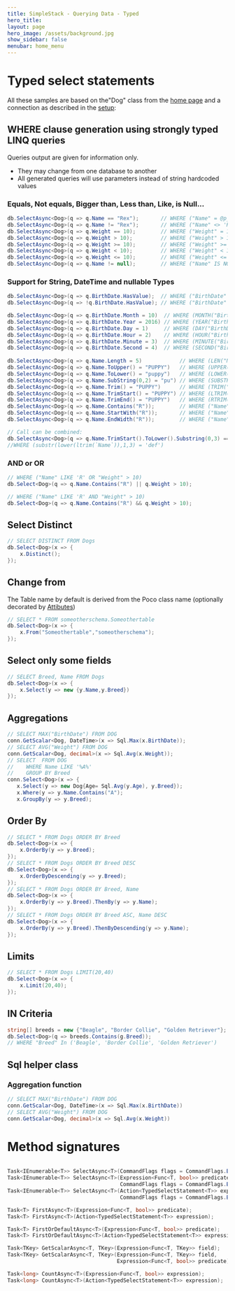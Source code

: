 ```yaml
---
title: SimpleStack - Querying Data - Typed
hero_title:
layout: page
hero_image: /assets/background.jpg
show_sidebar: false
menubar: home_menu
---
```

# Typed select statements
All these samples are based on the"Dog" class from the [home page](/) and a connection as described in the [setup](/setup/sqlserver):

## WHERE clause generation using strongly typed LINQ queries

<div class="notification is-info">
<span class="icon">
  <i class="fas fa-info-circle"></i>
</span>
Queries output are given for information only. 
<ul>
<li>They may change from one database to another</li>
<li>All generated queries will use parameters instead of string hardcoded values</li>
</ul>
</div>

### Equals, Not equals, Bigger than, Less than, Like, is Null...

```csharp
db.SelectAsync<Dog>(q => q.Name == "Rex");       // WHERE ("Name" = @p_1)
db.SelectAsync<Dog>(q => q.Name != "Rex");       // WHERE ("Name" <> 'Rex')
db.SelectAsync<Dog>(q => q.Weight == 10);        // WHERE ("Weight" = 10)
db.SelectAsync<Dog>(q => q.Weight > 10);         // WHERE ("Weight" > 10)
db.SelectAsync<Dog>(q => q.Weight >= 10);        // WHERE ("Weight" >= 10)
db.SelectAsync<Dog>(q => q.Weight < 10);         // WHERE ("Weight" < 10)
db.SelectAsync<Dog>(q => q.Weight <= 10);        // WHERE ("Weight" <= 10)
db.SelectAsync<Dog>(q => q.Name != null);        // WHERE ("Name" IS NOT NULL)
```

### Support for String, DateTime and nullable Types

```csharp
db.SelectAsync<Dog>(q => q.BirthDate.HasValue);  // WHERE ("BirthDate" IS NOT NULL)
db.SelectAsync<Dog>(q => !q.BirthDate.HasValue); // WHERE ("BirthDate" IS NULL)

db.SelectAsync<Dog>(q => q.BirthDate.Month = 10)  // WHERE (MONTH("BirthDate") = 10)
db.SelectAsync<Dog>(q => q.BirthDate.Year = 2016) // WHERE (YEAR("BirthDate") = 10)
db.SelectAsync<Dog>(q => q.BirthDate.Day = 1)     // WHERE (DAY("BirthDate") = 10)
db.SelectAsync<Dog>(q => q.BirthDate.Hour = 2)    // WHERE (HOUR("BirthDate") = 10)
db.SelectAsync<Dog>(q => q.BirthDate.Minute = 3)  // WHERE (MINUTE("BirthDate") = 10)
db.SelectAsync<Dog>(q => q.BirthDate.Second = 4)  // WHERE (SECOND("BirthDate") = 10)
    
db.SelectAsync<Dog>(q => q.Name.Length = 5)            // WHERE (LEN("Name") = 5)
db.SelectAsync<Dog>(q => q.Name.ToUpper() = "PUPPY")   // WHERE (UPPER("Name") = "PUPPY")
db.SelectAsync<Dog>(q => q.Name.ToLower() = "puppy")   // WHERE (LOWER("Name") = "puppy")
db.SelectAsync<Dog>(q => q.Name.SubString(0,2) = "pu") // WHERE (SUBSTR("Name",1,2) = "pu")
db.SelectAsync<Dog>(q => q.Name.Trim() = "PUPPY")      // WHERE (TRIM("Name") = "PUPPY")
db.SelectAsync<Dog>(q => q.Name.TrimStart() = "PUPPY") // WHERE (LTRIM("Name") = "PUPPY")
db.SelectAsync<Dog>(q => q.Name.TrimEnd() = "PUPPY")   // WHERE (RTRIM("Name") = "PUPPY")
db.SelectAsync<Dog>(q => q.Name.Contains("R"));        // WHERE ("Name" LIKE("%R%"))
db.SelectAsync<Dog>(q => q.Name.StartWith("R"));       // WHERE ("Name" LIKE("R%"))
db.SelectAsync<Dog>(q => q.Name.EndWidth("R"));        // WHERE ("Name" LIKE("%R"))

// Call can be combined:
db.SelectAsync<Dog>(q => q.Name.TrimStart().ToLower().Substring(0,3) == "def");
//WHERE (substr(lower(ltrim(`Name`)),1,3) = 'def')
```

### AND or OR

```csharp
// WHERE ("Name" LIKE 'R' OR "Weight" > 10)
db.Select<Dog>(q => q.Name.Contains("R") || q.Weight > 10); 

// WHERE ("Name" LIKE 'R' AND "Weight" > 10)
db.Select<Dog>(q => q.Name.Contains("R") && q.Weight > 10); 
```
## Select Distinct
```csharp
// SELECT DISTINCT FROM Dogs
db.Select<Dog>(x => {
    x.Distinct();
}); 
```
## Change from
The Table name by default is derived from the Poco class name (optionally decorated by [Attibutes](../attributes))
```csharp
// SELECT * FROM someotherschema.Someothertable
db.Select<Dog>(x => {
    x.From("Someothertable","someotherschema");
}); 
```
## Select only some fields
```csharp
// SELECT Breed, Name FROM Dogs
db.Select<Dog>(x => {
    x.Select(y => new {y.Name,y.Breed})
}); 
```
## Aggregations
```csharp
// SELECT MAX("BirthDate") FROM DOG
conn.GetScalar<Dog, DateTime>(x => Sql.Max(x.BirthDate));
// SELECT AVG("Weight") FROM DOG
conn.GetScalar<Dog, decimal>(x => Sql.Avg(x.Weight));
// SELECT  FROM DOG 
//    WHERE Name LIKE '%A%'
//    GROUP BY Breed
conn.Select<Dog>(x => {
   x.Select(y => new Dog{Age= Sql.Avg(y.Age), y.Breed}); 
   x.Where(y => y.Name.Contains("A");
   x.GroupBy(y => y.Breed);
```
## Order By
```csharp
// SELECT * FROM Dogs ORDER BY Breed
db.Select<Dog>(x => {
    x.OrderBy(y => y.Breed);
});
// SELECT * FROM Dogs ORDER BY Breed DESC
db.Select<Dog>(x => {
    x.OrderByDescending(y => y.Breed);
});
// SELECT * FROM Dogs ORDER BY Breed, Name
db.Select<Dog>(x => {
    x.OrderBy(y => y.Breed).ThenBy(y => y.Name);
});
// SELECT * FROM Dogs ORDER BY Breed ASC, Name DESC
db.Select<Dog>(x => {
    x.OrderBy(y => y.Breed).ThenByDescending(y => y.Name);
});
```
## Limits
```csharp
// SELECT * FROM Dogs LIMIT(20,40)
db.Select<Dog>(x => {
    x.Limit(20,40);
}); 
```
## IN Criteria

```csharp
string[] breeds = new {"Beagle", "Border Collie", "Golden Retriever"};
db.Select<Dog>(q => breeds.Contains(g.Breed));  
// WHERE "Breed" In ('Beagle', 'Border Collie', 'Golden Retriever')
```

## Sql helper class 

### Aggregation function

```csharp
// SELECT MAX("BirthDate") FROM DOG
conn.GetScalar<Dog, DateTime>(x => Sql.Max(x.BirthDate))
// SELECT AVG("Weight") FROM DOG
conn.GetScalar<Dog, decimal>(x => Sql.Avg(x.Weight))
```

# Method signatures
```csharp

Task<IEnumerable<T>> SelectAsync<T>(CommandFlags flags = CommandFlags.Buffered);
Task<IEnumerable<T>> SelectAsync<T>(Expression<Func<T, bool>> predicate, 
                                    CommandFlags flags = CommandFlags.Buffered);
Task<IEnumerable<T>> SelectAsync<T>(Action<TypedSelectStatement<T>> expression, 
                                    CommandFlags flags = CommandFlags.Buffered);

Task<T> FirstAsync<T>(Expression<Func<T, bool>> predicate);
Task<T> FirstAsync<T>(Action<TypedSelectStatement<T>> expression);

Task<T> FirstOrDefaultAsync<T>(Expression<Func<T, bool>> predicate);
Task<T> FirstOrDefaultAsync<T>(Action<TypedSelectStatement<T>> expression);

Task<TKey> GetScalarAsync<T, TKey>(Expression<Func<T, TKey>> field);
Task<TKey> GetScalarAsync<T, TKey>(Expression<Func<T, TKey>> field, 
                                   Expression<Func<T, bool>> predicate);

Task<long> CountAsync<T>(Expression<Func<T, bool>> expression);
Task<long> CountAsync<T>(Action<TypedSelectStatement<T>> expression);
```